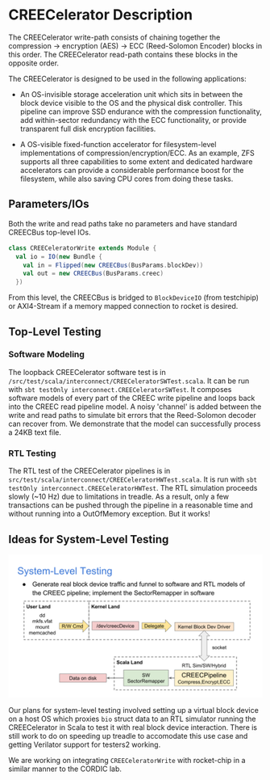 # CREECelerator Description
The CREECelerator write-path consists of chaining together the compression -> encryption (AES) -> ECC (Reed-Solomon Encoder) blocks in this order. The CREECelerator read-path contains these blocks in the opposite order.

The CREECelerator is designed to be used in the following applications:

- An OS-invisible storage acceleration unit which sits in between the block device visible to the OS and the physical disk controller. This pipeline can improve SSD endurance with the compression functionality, add within-sector redundancy with the ECC functionality, or provide transparent full disk encryption facilities.

- A OS-visible fixed-function accelerator for filesystem-level implementations of compression/encryption/ECC. As an example, ZFS supports all three capabilities to some extent and dedicated hardware accelerators can provide a considerable performance boost for the filesystem, while also saving CPU cores from doing these tasks.

## Parameters/IOs
Both the write and read paths take no parameters and have standard CREECBus top-level IOs.

```scala
class CREECeleratorWrite extends Module {
  val io = IO(new Bundle {
    val in = Flipped(new CREECBus(BusParams.blockDev))
    val out = new CREECBus(BusParams.creec)
  })
```

From this level, the CREECBus is bridged to `BlockDeviceIO` (from testchipip) or AXI4-Stream if a memory mapped connection to rocket is desired.

## Top-Level Testing
### Software Modeling
The loopback CREECelerator software test is in `/src/test/scala/interconnect/CREECeleratorSWTest.scala`. It can be run with `sbt testOnly interconnect.CREECeleratorSWTest`. It composes software models of every part of the CREEC write pipeline and loops back into the CREEC read pipeline model. A noisy 'channel' is added between the write and read paths to simulate bit errors that the Reed-Solomon decoder can recover from. We demonstrate that the model can successfully process a 24KB text file.

### RTL Testing
The RTL test of the CREECelerator pipelines is in `src/test/scala/interconnect/CREECeleratorHWTest.scala`. It is run with `sbt testOnly interconnect.CREECeleratorHWTest`. The RTL simulation proceeds slowly (~10 Hz) due to limitations in treadle. As a result, only a few transactions can be pushed through the pipeline in a reasonable time and without running into a OutOfMemory exception. But it works!

## Ideas for System-Level Testing
![System Level Testing](./img/system_level_testing.svg)

Our plans for system-level testing involved setting up a virtual block device on a host OS which proxies `bio` struct data to an RTL simulator running the CREECelerator in Scala to test it with real block device interaction. There is still work to do on speeding up treadle to accomodate this use case and getting Verilator support for testers2 working.

We are working on integrating `CREECeleratorWrite` with rocket-chip in a similar manner to the CORDIC lab.
